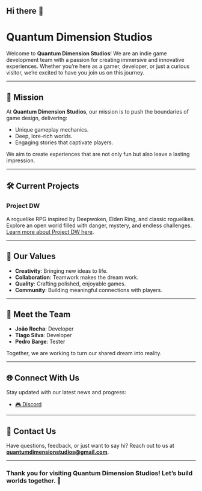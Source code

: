 ## Hi there 👋

# Quantum Dimension Studios

Welcome to **Quantum Dimension Studios**! We are an indie game development team with a passion for creating immersive and innovative experiences. Whether you’re here as a gamer, developer, or just a curious visitor, we’re excited to have you join us on this journey.

---

## 🎯 Mission

At **Quantum Dimension Studios**, our mission is to push the boundaries of game design, delivering:

- Unique gameplay mechanics.
- Deep, lore-rich worlds.
- Engaging stories that captivate players.

We aim to create experiences that are not only fun but also leave a lasting impression.

---

## 🛠️ Current Projects

### **Project DW**

A roguelike RPG inspired by Deepwoken, Elden Ring, and classic roguelikes. Explore an open world filled with danger, mystery, and endless challenges.  
[Learn more about Project DW here](https://github.com/Quantum-Dimension-Studios/Project-DW).

---

## 🌟 Our Values

- **Creativity**: Bringing new ideas to life.
- **Collaboration**: Teamwork makes the dream work.
- **Quality**: Crafting polished, enjoyable games.
- **Community**: Building meaningful connections with players.

---

## 👥 Meet the Team

- **João Rocha**: Developer
- **Tiago Silva**: Developer
- **Pedro Barge**: Tester

Together, we are working to turn our shared dream into reality.

---

## 🌐 Connect With Us

Stay updated with our latest news and progress:

- [🎮 Discord](https://discord.gg/g3hu9WqxxS)

---

## 💬 Contact Us

Have questions, feedback, or just want to say hi? Reach out to us at **[quantumdimensionstudios@gmail.com](mailto:quantumdimensionstudios@gmail.com)**.

---

### Thank you for visiting Quantum Dimension Studios! Let’s build worlds together. 🌌
